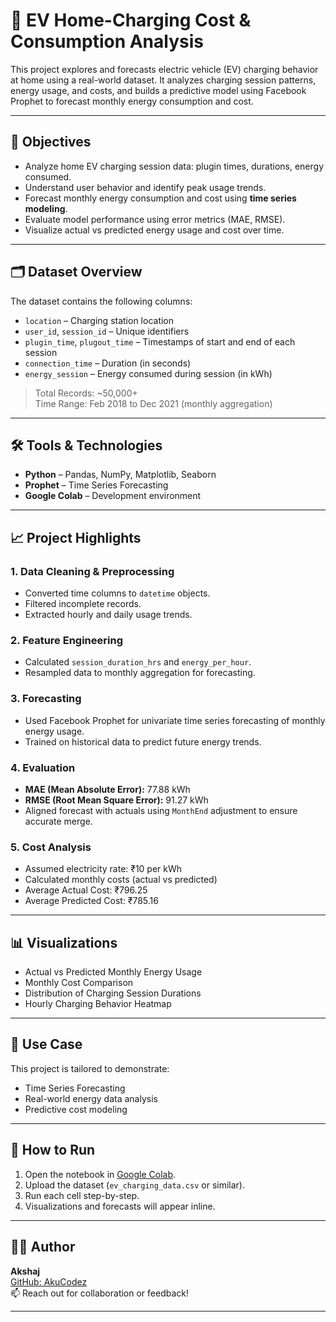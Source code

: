 # 🔋 EV Home-Charging Cost & Consumption Analysis

This project explores and forecasts electric vehicle (EV) charging behavior at home using a real-world dataset. It analyzes charging session patterns, energy usage, and costs, and builds a predictive model using Facebook Prophet to forecast monthly energy consumption and cost.

---

## 📌 Objectives

- Analyze home EV charging session data: plugin times, durations, energy consumed.
- Understand user behavior and identify peak usage trends.
- Forecast monthly energy consumption and cost using **time series modeling**.
- Evaluate model performance using error metrics (MAE, RMSE).
- Visualize actual vs predicted energy usage and cost over time.

---

## 🗂️ Dataset Overview

The dataset contains the following columns:

- `location` – Charging station location
- `user_id`, `session_id` – Unique identifiers
- `plugin_time`, `plugout_time` – Timestamps of start and end of each session
- `connection_time` – Duration (in seconds)
- `energy_session` – Energy consumed during session (in kWh)

> Total Records: ~50,000+  
> Time Range: Feb 2018 to Dec 2021 (monthly aggregation)

---

## 🛠️ Tools & Technologies

- **Python** – Pandas, NumPy, Matplotlib, Seaborn
- **Prophet** – Time Series Forecasting
- **Google Colab** – Development environment

---

## 📈 Project Highlights

### 1. Data Cleaning & Preprocessing
- Converted time columns to `datetime` objects.
- Filtered incomplete records.
- Extracted hourly and daily usage trends.

### 2. Feature Engineering
- Calculated `session_duration_hrs` and `energy_per_hour`.
- Resampled data to monthly aggregation for forecasting.

### 3. Forecasting
- Used Facebook Prophet for univariate time series forecasting of monthly energy usage.
- Trained on historical data to predict future energy trends.

### 4. Evaluation
- **MAE (Mean Absolute Error):** 77.88 kWh  
- **RMSE (Root Mean Square Error):** 91.27 kWh  
- Aligned forecast with actuals using `MonthEnd` adjustment to ensure accurate merge.

### 5. Cost Analysis
- Assumed electricity rate: ₹10 per kWh
- Calculated monthly costs (actual vs predicted)
- Average Actual Cost: ₹796.25  
- Average Predicted Cost: ₹785.16  

---

## 📊 Visualizations

- Actual vs Predicted Monthly Energy Usage
- Monthly Cost Comparison
- Distribution of Charging Session Durations
- Hourly Charging Behavior Heatmap

---

## 📍 Use Case

This project is tailored to demonstrate:
- Time Series Forecasting
- Real-world energy data analysis
- Predictive cost modeling
---

## 🚀 How to Run

1. Open the notebook in [Google Colab](https://colab.research.google.com/).
2. Upload the dataset (`ev_charging_data.csv` or similar).
3. Run each cell step-by-step.
4. Visualizations and forecasts will appear inline.

---

## 🙋‍♂️ Author

**Akshaj**  
[GitHub: AkuCodez](https://github.com/AkuCodez)  
📫 Reach out for collaboration or feedback!

---
